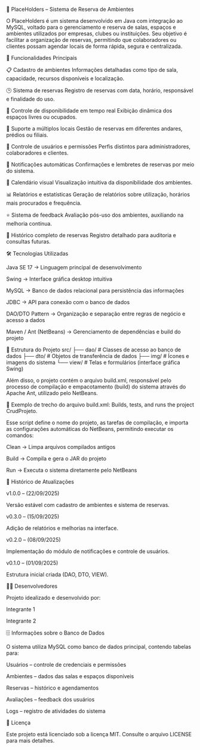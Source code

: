 🏢 PlaceHolders – Sistema de Reserva de Ambientes

O PlaceHolders é um sistema desenvolvido em Java com integração ao MySQL, voltado para o gerenciamento e reserva de salas, espaços e ambientes utilizados por empresas, clubes ou instituições.
Seu objetivo é facilitar a organização de reservas, permitindo que colaboradores ou clientes possam agendar locais de forma rápida, segura e centralizada.

🚀 Funcionalidades Principais

📋 Cadastro de ambientes
Informações detalhadas como tipo de sala, capacidade, recursos disponíveis e localização.

🕒 Sistema de reservas
Registro de reservas com data, horário, responsável e finalidade do uso.

🔄 Controle de disponibilidade em tempo real
Exibição dinâmica dos espaços livres ou ocupados.

🏢 Suporte a múltiplos locais
Gestão de reservas em diferentes andares, prédios ou filiais.

👥 Controle de usuários e permissões
Perfis distintos para administradores, colaboradores e clientes.

🔔 Notificações automáticas
Confirmações e lembretes de reservas por meio do sistema.

📅 Calendário visual
Visualização intuitiva da disponibilidade dos ambientes.

📊 Relatórios e estatísticas
Geração de relatórios sobre utilização, horários mais procurados e frequência.

⭐ Sistema de feedback
Avaliação pós-uso dos ambientes, auxiliando na melhoria contínua.

🧾 Histórico completo de reservas
Registro detalhado para auditoria e consultas futuras.

🛠️ Tecnologias Utilizadas

Java SE 17 → Linguagem principal de desenvolvimento

Swing → Interface gráfica desktop intuitiva

MySQL → Banco de dados relacional para persistência das informações

JDBC → API para conexão com o banco de dados

DAO/DTO Pattern → Organização e separação entre regras de negócio e acesso a dados

Maven / Ant (NetBeans) → Gerenciamento de dependências e build do projeto

📂 Estrutura do Projeto
src/
├── dao/      # Classes de acesso ao banco de dados
├── dto/      # Objetos de transferência de dados
├── img/      # Ícones e imagens do sistema
└── view/     # Telas e formulários (interface gráfica Swing)


Além disso, o projeto contém o arquivo build.xml, responsável pelo processo de compilação e empacotamento (build) do sistema através do Apache Ant, utilizado pelo NetBeans.

🧩 Exemplo de trecho do arquivo build.xml:
<project name="CrudProjeto" default="default" basedir=".">
    <description>Builds, tests, and runs the project CrudProjeto.</description>
    <import file="nbproject/build-impl.xml"/>
</project>


Esse script define o nome do projeto, as tarefas de compilação, e importa as configurações automáticas do NetBeans, permitindo executar os comandos:

Clean → Limpa arquivos compilados antigos

Build → Compila e gera o JAR do projeto

Run → Executa o sistema diretamente pelo NetBeans

📅 Histórico de Atualizações

v1.0.0 – (22/09/2025)

Versão estável com cadastro de ambientes e sistema de reservas.

v0.3.0 – (15/09/2025)

Adição de relatórios e melhorias na interface.

v0.2.0 – (08/09/2025)

Implementação do módulo de notificações e controle de usuários.

v0.1.0 – (01/09/2025)

Estrutura inicial criada (DAO, DTO, VIEW).

👨‍💻 Desenvolvedores

Projeto idealizado e desenvolvido por:

Integrante 1

Integrante 2

🗄️ Informações sobre o Banco de Dados

O sistema utiliza MySQL como banco de dados principal, contendo tabelas para:

Usuários – controle de credenciais e permissões

Ambientes – dados das salas e espaços disponíveis

Reservas – histórico e agendamentos

Avaliações – feedback dos usuários

Logs – registro de atividades do sistema

📜 Licença

Este projeto está licenciado sob a licença MIT.
Consulte o arquivo LICENSE
 para mais detalhes.
